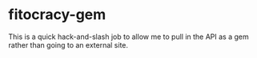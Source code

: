 fitocracy-gem
=============

This is a quick hack-and-slash job to allow me to pull in the API as a gem
rather than going to an external site.
